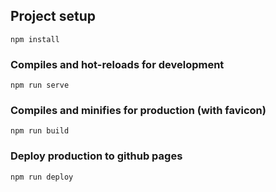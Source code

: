 ## Project setup
```
npm install
```

### Compiles and hot-reloads for development
```
npm run serve
```

### Compiles and minifies for production (with favicon)
```
npm run build
```

### Deploy production to github pages
```
npm run deploy
```